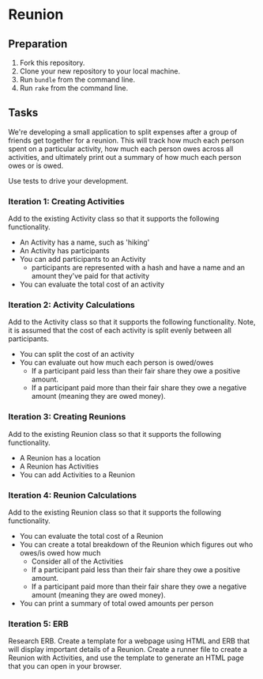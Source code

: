 # Reunion

## Preparation

1. Fork this repository.
1. Clone your new repository to your local machine.
1. Run `bundle` from the command line.
1. Run `rake` from the command line.

## Tasks

We're developing a small application to split expenses after a group of friends get together for a reunion. This will track how much each person spent on a particular activity, how much each person owes across all activities, and ultimately print out a summary of how much each person owes or is owed.

Use tests to drive your development.

### Iteration 1: Creating Activities

Add to the existing Activity class so that it supports the following functionality.

* An Activity has a name, such as 'hiking'  
* An Activity has participants
* You can add participants to an Activity
  * participants are represented with a hash and have a name and an amount they've paid for that activity  
* You can evaluate the total cost of an activity   

### Iteration 2: Activity Calculations

Add to the Activity class so that it supports the following functionality. Note, it is assumed that the cost of each activity is split evenly between all participants.

* You can split the cost of an activity
* You can evaluate out how much each person is owed/owes
  * If a participant paid less than their fair share they owe a positive amount.
  * If a participant paid more than their fair share they owe a negative amount (meaning they are owed money).  


### Iteration 3: Creating Reunions

Add to the existing Reunion class so that it supports the following functionality.

* A Reunion has a location
* A Reunion has Activities  
* You can add Activities to a Reunion

### Iteration 4: Reunion Calculations

Add to the existing Reunion class so that it supports the following functionality.

* You can evaluate the total cost of a Reunion
* You can create a total breakdown of the Reunion which figures out who owes/is owed how much
  * Consider all of the Activities
  * If a participant paid less than their fair share they owe a positive amount.
  * If a participant paid more than their fair share they owe a negative amount (meaning they are owed money).
* You can print a summary of total owed amounts per person


### Iteration 5: ERB

Research ERB. Create a template for a webpage using HTML and ERB that will display important details of a Reunion. Create a runner file to create a Reunion with Activities, and use the template to generate an HTML page that you can open in your browser.
